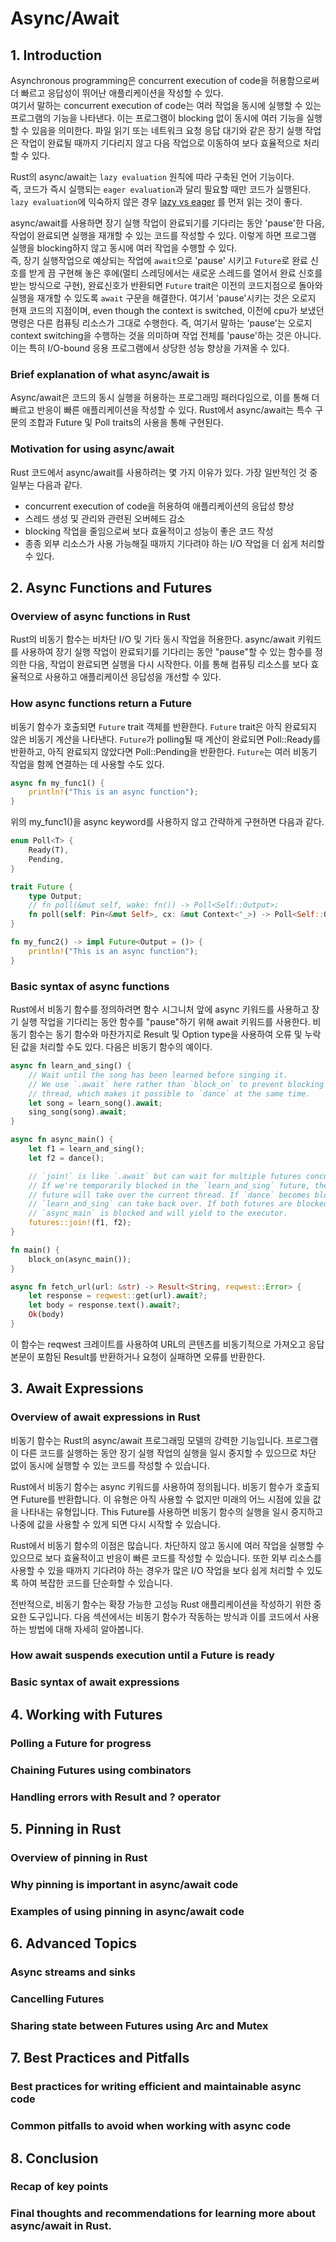 # Async/Await

## 1. Introduction
Asynchronous programming은 concurrent execution of code을 허용함으로써 더 빠르고 응답성이 뛰어난 애플리케이션을 작성할 수 있다.  
여기서 말하는 concurrent execution of code는 여러 작업을 동시에 실행할 수 있는 프로그램의 기능을 나타낸다.
이는 프로그램이 blocking 없이 동시에 여러 기능을 실행할 수 있음을 의미한다.
파일 읽기 또는 네트워크 요청 응답 대기와 같은 장기 실행 작업은
작업이 완료될 때까지 기다리지 않고 다음 작업으로 이동하여 보다 효율적으로 처리할 수 있다.

Rust의 async/await는 `lazy evaluation` 원칙에 따라 구축된 언어 기능이다.  
즉, 코드가 즉시 실행되는 `eager evaluation`과 달리 필요할 때만 코드가 실행된다.
`lazy evaluation`에 익숙하지 않은 경우 [lazy vs eager](https://github.com/datactor/rust-problem-solving/blob/main/forge/rust_concepts_explained/lazy_vs_eager.md)
를 먼저 읽는 것이 좋다.

async/await를 사용하면 장기 실행 작업이 완료되기를 기다리는 동안 'pause'한 다음,
작업이 완료되면 실행을 재개할 수 있는 코드를 작성할 수 있다.
이렇게 하면 프로그램 실행을 blocking하지 않고 동시에 여러 작업을 수행할 수 있다.  
즉, 장기 실행작업으로 예상되는 작업에 `await`으로 'pause' 시키고 `Future`로 완료 신호를 받게 끔 구현해 놓은 후에(멀티 스레딩에서는 새로운 스레드를 열어서 완료 신호를 받는 방식으로 구현),
완료신호가 반환되면 `Future` trait은 이전의 코드지점으로 돌아와 실행을 재개할 수 있도록 `await` 구문을 해결한다.
여기서 'pause'시키는 것은 오로지 현재 코드의 지점이며, even though the context is switched, 이전에 cpu가 보냈던 명령은 다른 컴퓨팅 리소스가 그대로 수행한다.
즉, 여기서 말하는 'pause'는 오로지 context switching을 수행하는 것을 의미하며 작업 전체를 'pause'하는 것은 아니다.
이는 특히 I/O-bound 응용 프로그램에서 상당한 성능 향상을 가져올 수 있다.

### Brief explanation of what async/await is
Async/await은 코드의 동시 실행을 허용하는 프로그래밍 패러다임으로,
이를 통해 더 빠르고 반응이 빠른 애플리케이션을 작성할 수 있다.
Rust에서 async/await는 특수 구문의 조합과 Future 및 Poll traits의 사용을 통해 구현된다.

### Motivation for using async/await
Rust 코드에서 async/await를 사용하려는 몇 가지 이유가 있다.
가장 일반적인 것 중 일부는 다음과 같다.

- concurrent execution of code을 허용하여 애플리케이션의 응답성 향상
- 스레드 생성 및 관리와 관련된 오버헤드 감소
- blocking 작업을 줄임으로써 보다 효율적이고 성능이 좋은 코드 작성
- 종종 외부 리소스가 사용 가능해질 때까지 기다려야 하는 I/O 작업을 더 쉽게 처리할 수 있다.

## 2. Async Functions and Futures

### Overview of async functions in Rust
Rust의 비동기 함수는 비차단 I/O 및 기타 동시 작업을 허용한다.
async/await 키워드를 사용하여 장기 실행 작업이 완료되기를 기다리는 동안 "pause"할 수 있는 함수를 정의한 다음,
작업이 완료되면 실행을 다시 시작한다. 이를 통해 컴퓨팅 리소스를 보다 효율적으로 사용하고 애플리케이션 응답성을 개선할 수 있다.

### How async functions return a Future
비동기 함수가 호출되면 `Future` trait 객체를 반환한다.
`Future` trait은 아직 완료되지 않은 비동기 계산을 나타낸다.
`Future`가 polling될 때 계산이 완료되면 Poll::Ready를 반환하고,
아직 완료되지 않았다면 Poll::Pending을 반환한다.
`Future`는 여러 비동기 작업을 함께 연결하는 데 사용할 수도 있다.

```rust
async fn my_func1() {
    println!("This is an async function");
}
```
위의 my_func1()을 async keyword를 사용하지 않고 간략하게 구현하면 다음과 같다.
```rust
enum Poll<T> {
    Ready(T),
    Pending,
}

trait Future {
    type Output;
    // fn poll(&mut self, wake: fn()) -> Poll<Self::Output>;
    fn poll(self: Pin<&mut Self>, cx: &mut Context<'_>) -> Poll<Self::Output>;
}

fn my_func2() -> impl Future<Output = ()> {
    println!("This is an async function");
}
```

### Basic syntax of async functions
Rust에서 비동기 함수를 정의하려면 함수 시그니처 앞에 async 키워드를 사용하고 장기 실행 작업을 기다리는 동안 함수를 "pause"하기 위해 await 키워드를 사용한다.
비동기 함수는 동기 함수와 마찬가지로 Result 및 Option type을 사용하여 오류 및 누락된 값을 처리할 수도 있다.
다음은 비동기 함수의 예이다.
```rust
async fn learn_and_sing() {
    // Wait until the song has been learned before singing it.
    // We use `.await` here rather than `block_on` to prevent blocking the
    // thread, which makes it possible to `dance` at the same time.
    let song = learn_song().await;
    sing_song(song).await;
}

async fn async_main() {
    let f1 = learn_and_sing();
    let f2 = dance();

    // `join!` is like `.await` but can wait for multiple futures concurrently.
    // If we're temporarily blocked in the `learn_and_sing` future, the `dance`
    // future will take over the current thread. If `dance` becomes blocked,
    // `learn_and_sing` can take back over. If both futures are blocked, then
    // `async_main` is blocked and will yield to the executor.
    futures::join!(f1, f2);
}

fn main() {
    block_on(async_main());
}
```

```rust
async fn fetch_url(url: &str) -> Result<String, reqwest::Error> {
    let response = reqwest::get(url).await?;
    let body = response.text().await?;
    Ok(body)
}
```

이 함수는 reqwest 크레이트를 사용하여 URL의 콘텐츠를 비동기적으로 가져오고 응답 본문이 포함된 Result를 반환하거나 요청이 실패하면 오류를 반환한다.

## 3. Await Expressions

### Overview of await expressions in Rust
비동기 함수는 Rust의 async/await 프로그래밍 모델의 강력한 기능입니다. 프로그램이 다른 코드를 실행하는 동안 장기 실행 작업의 실행을 일시 중지할 수 있으므로 차단 없이 동시에 실행할 수 있는 코드를 작성할 수 있습니다.


Rust에서 비동기 함수는 async 키워드를 사용하여 정의됩니다. 비동기 함수가 호출되면 Future를 반환합니다. 이 유형은 아직 사용할 수 없지만 미래의 어느 시점에 있을 값을 나타내는 유형입니다. This Future를 사용하면 비동기 함수의 실행을 일시 중지하고 나중에 값을 사용할 수 있게 되면 다시 시작할 수 있습니다.


Rust에서 비동기 함수의 이점은 많습니다. 차단하지 않고 동시에 여러 작업을 실행할 수 있으므로 보다 효율적이고 반응이 빠른 코드를 작성할 수 있습니다. 또한 외부 리소스를 사용할 수 있을 때까지 기다려야 하는 경우가 많은 I/O 작업을 보다 쉽게 ​​처리할 수 있도록 하여 복잡한 코드를 단순화할 수 있습니다.


전반적으로, 비동기 함수는 확장 가능한 고성능 Rust 애플리케이션을 작성하기 위한 중요한 도구입니다. 다음 섹션에서는 비동기 함수가 작동하는 방식과 이를 코드에서 사용하는 방법에 대해 자세히 알아봅니다.
### How await suspends execution until a Future is ready

### Basic syntax of await expressions


## 4. Working with Futures

### Polling a Future for progress

### Chaining Futures using combinators

### Handling errors with Result and ? operator


## 5. Pinning in Rust

### Overview of pinning in Rust

### Why pinning is important in async/await code

### Examples of using pinning in async/await code


## 6. Advanced Topics

### Async streams and sinks

### Cancelling Futures

### Sharing state between Futures using Arc and Mutex


## 7. Best Practices and Pitfalls

### Best practices for writing efficient and maintainable async code

### Common pitfalls to avoid when working with async code


## 8. Conclusion

### Recap of key points

### Final thoughts and recommendations for learning more about async/await in Rust.